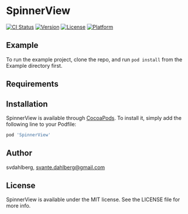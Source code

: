 # SpinnerView

[![CI Status](http://img.shields.io/travis/svdahlberg/SpinnerView.svg?style=flat)](https://travis-ci.org/svdahlberg/SpinnerView)
[![Version](https://img.shields.io/cocoapods/v/SpinnerView.svg?style=flat)](http://cocoapods.org/pods/SpinnerView)
[![License](https://img.shields.io/cocoapods/l/SpinnerView.svg?style=flat)](http://cocoapods.org/pods/SpinnerView)
[![Platform](https://img.shields.io/cocoapods/p/SpinnerView.svg?style=flat)](http://cocoapods.org/pods/SpinnerView)

## Example

To run the example project, clone the repo, and run `pod install` from the Example directory first.

## Requirements

## Installation

SpinnerView is available through [CocoaPods](http://cocoapods.org). To install
it, simply add the following line to your Podfile:

```ruby
pod 'SpinnerView'
```

## Author

svdahlberg, svante.dahlberg@gmail.com

## License

SpinnerView is available under the MIT license. See the LICENSE file for more info.
